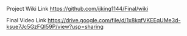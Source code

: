 Project Wiki Link
https://github.com/ijking1144/Final/wiki

Final Video Link
https://drive.google.com/file/d/1x8kqfVKEEqUMe3d-ksue7Jc5GzFQI59P/view?usp=sharing
